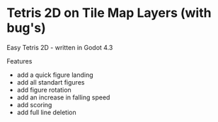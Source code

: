 # Tetris 2D on Tile Map Layers (with bug's)

Easy Tetris 2D - written in Godot 4.3

Features
 - add a quick figure landing
 - add all standart figures
 - add figure rotation
 - add an increase in falling speed
 - add scoring
 - add full line deletion
